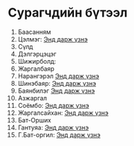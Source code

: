 # Сурагчдийн бүтээл

1. Баасанням
2. Цэлмэг: [Энд дарж үзнэ](https://alex-likes-owls.github.io/Alex/)
3. Cүлд
4. Дэлгэрцэцэг
5. Шижирболд:
6. Жаргалбаяр
7. Нарангэрэл [Энд дарж үзнэ](https://nnarangerel.github.io/menu)
8. Шинэбаяр: [Энд дарж үзнэ](https://shinebayar04.github.io/Project-1)
9. Баянбилэг [Энд дарж үзнэ](https://bayanbeleg.github.io/portfolio/)
10. Азжаргал
11. Соёмбо: [Энд дарж үзнэ](https://soyombop.github.io/my-web)
12. Жаргалсайхан: [Энд дарж үзнэ](https://jargalsaih.github.io/web/)
13. Бат-Орших
14. Гантуяа: [Энд дарж үзнэ](https://tuya217.github.io/newWeb)
15. Г.Бат-оргил: [Энд дарж үзнэ](https://itzbta.github.io/Codely-Project/)
